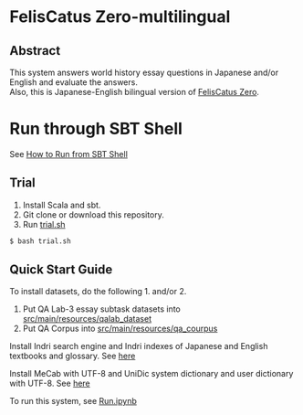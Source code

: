 # FelisCatus Zero-multilingual 
## Abstract
This system answers world history essay questions in Japanese and/or English and evaluate the answers.  
Also, this is Japanese-English bilingual version of <a href="https://github.com/ktr-skmt/FelisCatusZero">FelisCatus Zero</a>.

# Run through SBT Shell
See [How to Run from SBT Shell](tutorial/HowToRunFromSBTShell.md)

## Trial

1. Install Scala and sbt.
1. Git clone or download this repository.
1. Run <a href="https://github.com/ktr-skmt/FelisCatusZero-multilingual/blob/master/trial.sh">trial.sh</a>
```bash
$ bash trial.sh
```
## Quick Start Guide
To install datasets, do the following 1. and/or 2.

1. Put QA Lab-3 essay subtask datasets into <a href="https://github.com/ktr-skmt/FelisCatusZero-multilingual/tree/master/src/main/resources/qalab_dataset">src/main/resources/qalab_dataset</a>
1. Put QA Corpus into <a href="https://github.com/ktr-skmt/FelisCatusZero-multilingual/tree/master/src/main/resources/qa_corpus">src/main/resources/qa_courpus</a>

Install Indri search engine and Indri indexes of Japanese and English textbooks and glossary. See <a href="https://github.com/ktr-skmt/FelisCatusZero/wiki/Install-Guide">here</a>  

Install MeCab with UTF-8 and UniDic system dictionary and user dictionary with UTF-8. See <a href="https://github.com/ktr-skmt/FelisCatusZero/wiki/Install-Guide">here</a>  

To run this system, see <a href="https://github.com/ktr-skmt/FelisCatusZero-multilingual/blob/master/tutorial/Run.ipynb">Run.ipynb</a>
